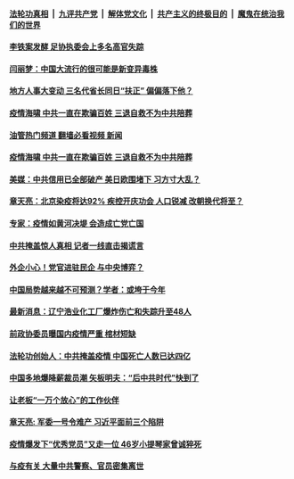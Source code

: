 ####  [法轮功真相](../../../../basic/blob/master/README.md?t=01171212) &nbsp;|&nbsp; [九评共产党](../../../../9ping.md/blob/master/README.md?t=01171212) &nbsp;|&nbsp; [解体党文化](../../../../jtdwh.md/blob/master/README.md?t=01171212)  &nbsp;|&nbsp; [共产主义的终极目的](../../../../gczydzjmd.md/blob/master/README.md?t=01171212) &nbsp;|&nbsp; [魔鬼在统治我们的世界](../../../../mgztzwmdsj.md/blob/master/README.md?t=01171212) 

#### [李铁案发酵 足协执委会上多名高官失踪](../pages/soh5/688023.md?t=01171212) 
#### [闫丽梦：中国大流行的很可能是新变异毒株](../pages/soh5/688020.md?t=01171212) 
#### [地方人事大变动 三名代省长同日“扶正” 偏偏落下他？](../pages/soh5/687960.md?t=01171212) 
#### [疫情海啸 中共一直在欺骗百姓 三退自救不为中共陪葬](../pages/soh5/687945.md?t=01171212) 
#### [油管热门频道 翻墙必看视频 新闻](http://129.146.143.75:81/youtube.html?01171212)
#### [疫情海啸 中共一直在欺骗百姓 三退自救不为中共陪葬](../pages/soh5/687945.md?t=01171212) 
#### [美媒：中共信用已全部破产  美日欧围堵下 习方寸大乱？](../pages/soh5/687939.md?t=01171212) 
#### [章天亮：北京染疫将达92% 疾控开庆功会 人口锐减 改朝换代将至？](../pages/soh5/687903.md?t=01171212) 
#### [专家：疫情如黄河决堤 会造成亡党亡国](../pages/soh5/687906.md?t=01171212) 
#### [中共掩盖惊人真相 记者一线直击揭谎言](../pages/soh5/687867.md?t=01171212) 
#### [外企小心！党官进驻民企 与中央博弈？](../pages/soh5/687861.md?t=01171212) 
#### [中国局势越来越不可预测？学者：或垮于今年](../pages/soh5/687789.md?t=01171212) 
#### [最新消息：辽宁浩业化工厂爆炸伤亡和失踪升至48人](../pages/soh5/687819.md?t=01171212) 
#### [前政协委员曝国内疫情严重 棺材短缺](../pages/soh5/687792.md?t=01171212) 
#### [法轮功创始人：中共掩盖疫情 中国死亡人数已达四亿](../pages/soh5/687786.md?t=01171212) 
#### [中国多地爆降薪裁员潮 矢板明夫：“后中共时代”快到了](../pages/soh5/687759.md?t=01171212) 
#### [让老板“一万个放心”的工作伙伴](../pages/soh5/687756.md?t=01171212) 
#### [章天亮: 军委一号令难产 习近平面前三个陷阱](../pages/soh5/687753.md?t=01171212) 
#### [疫情爆发下“优秀党员”又走一位 46岁小提琴家曾诚猝死](../pages/soh5/687651.md?t=01171212) 
#### [与疫有关 大量中共警察、官员密集离世](../pages/soh5/687660.md?t=01171212) 
<img src='http://gfw-breaker.win/goodnews/indexes/soh5.md' width='0px' height='0px'/>
